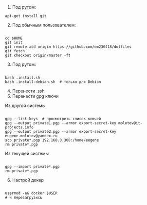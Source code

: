 1. Под рутом:

```
apt-get install git
```

2. Под обычным пользователем:

```

cd $HOME
git init
git remote add origin https://github.com/em230418/dotfiles
git fetch
git checkout origin/master -ft

```

3. Под рутом:

```

bash .install.sh
bash .install-debian.sh  # только для Debian

```

4. Перенести .ssh
5. Перенести gpg ключи

Из другой системы

```

gpg --list-keys  # просмотреть список ключей
gpg --output private1.pgp --armor export-secret-key molotov@it-projects.info
gpg --output private2.pgp --armor export-secret-key eugene.molotov@yandex.ru
scp private*.pgp 192.168.0.300:/home/eugene
rm private*.pgp

```

Из текущей системы

```

gpg --import private*.pgp
rm private*.pgp

```

6. Настрой докер

```

usermod -aG docker $USER
# и перезагрузись

```
